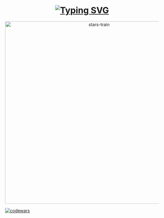 <h1 align="center"> <a href="https://git.io/typing-svg"><img src="https://readme-typing-svg.herokuapp.com?font=Fira+Code&size=25&duration=4800&pause=1000&color=4D46A0&width=435&lines=Hi+there+(*%C2%B4%EF%B8%B6%60*)%E3%83%8E;%C2%B0%CB%96%E2%9C%A7+Nice+to+meet+you!+%E2%9C%A7%CB%96%C2%B0" alt="Typing SVG" /></a> </h1>
  
<p align="center">
<img alt="stars-train" width="600px" src="https://media.tenor.com/WPqFfKvgIbUAAAAd/stars-train.gif"/>
</p>

[![codewars](https://www.codewars.com/users/Intetrix/badges/small)](https://www.codewars.com/users/Intetrix)

<!--
**Intetrix/Intetrix** is a ✨ _special_ ✨ repository because its `README.md` (this file) appears on your GitHub profile.

Here are some ideas to get you started:

- 🔭 I’m currently working on ...
- 🌱 I’m currently learning ...
- 👯 I’m looking to collaborate on ...
- 🤔 I’m looking for help with ...
- 💬 Ask me about ...
- 📫 How to reach me: ...
- 😄 Pronouns: ...
- ⚡ Fun fact: ...
-->

